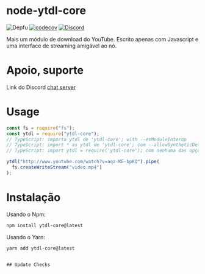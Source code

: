 # node-ytdl-core

![Depfu](https://img.shields.io/depfu/fent/node-ytdl-core)
[![codecov](https://codecov.io/gh/fent/node-ytdl-core/branch/master/graph/badge.svg)](https://codecov.io/gh/fent/node-ytdl-core)
[![Discord](https://img.shields.io/discord/484464227067887645.svg)](https://discord.gg/V3vSCs7)

Mais um módulo de download do YouTube. Escrito apenas com Javascript e uma interface de streaming amigável ao nó.

# Apoio, suporte

Link do Discord [chat server](https://discord.gg/V3vSCs7)

# Usage

```js
const fs = require("fs");
const ytdl = require("ytdl-core");
// TypeScript: importa ytdl de 'ytdl-core'; with --esModuleInterop
// TypeScript: import * as ytdl de 'ytdl-core'; com --allowSyntheticDefaultImports
// TypeScript: import ytdl = require('ytdl-core'); com nenhuma das opções acima

ytdl("http://www.youtube.com/watch?v=aqz-KE-bpKQ").pipe(
  fs.createWriteStream("video.mp4")
);
```

# Instalação

Usando o Npm:

```bash
npm install ytdl-core@latest
```

Usando o Yarn:

```bash
yarn add ytdl-core@latest
```

```

## Update Checks




```
